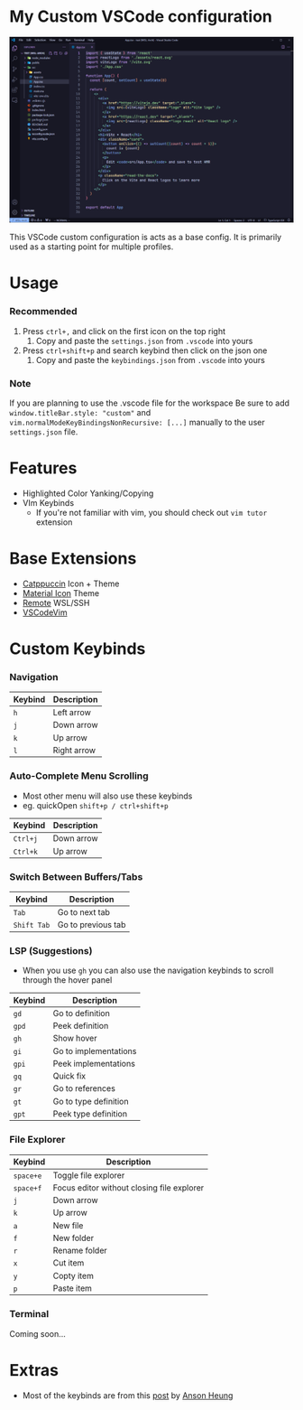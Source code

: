 # My Custom VSCode configuration
![](assets\hello.png)

This VSCode custom configuration is acts as a base config. It is primarily used as a starting point for multiple profiles.

# Usage
### Recommended
1. Press `ctrl+,` and click on the first icon on the top right
	1. Copy and paste the `settings.json` from `.vscode` into yours
2. Press `ctrl+shift+p` and search keybind then click on the json one
	1. Copy and paste the `keybindings.json` from `.vscode` into yours

### Note
If you are planning to use the .vscode file for the workspace
Be sure to add ```window.titleBar.style: "custom"``` and `vim.normalModeKeyBindingsNonRecursive: [...]` manually to the user `settings.json` file.

# Features
- Highlighted Color Yanking/Copying
- VIm Keybinds
	- If you're not familiar with vim, you should check out  `vim tutor` extension

# Base Extensions
- [Catppuccin](https://github.com/catppuccin/) Icon + Theme
- [Material Icon](https://github.com/PKief/vscode-material-icon-theme) Theme
- [Remote](https://github.com/microsoft/vscode-remote-release) WSL/SSH
- [VSCodeVim](https://github.com/VSCodeVim/Vim)

# Custom Keybinds

### Navigation
| **Keybind** |  **Description**   |
| ----------- | ------------------ |
|  `h`        |    Left arrow      |
|  `j`        |    Down arrow      |
|  `k`        |    Up arrow        |
|  `l`        |    Right arrow     |

### Auto-Complete Menu Scrolling
- Most other menu will also use these keybinds
- eg. quickOpen `shift+p / ctrl+shift+p`

| **Keybind** | **Description**|
| ----------- | -------------- |
|  `Ctrl+j`   |  Down arrow    |
|  `Ctrl+k`   |   Up arrow     |

### Switch Between Buffers/Tabs
| **Keybind**    | **Description**    |
| -------------- | ------------------ |
|  `Tab`         | Go to next tab     |
|  `Shift Tab`   | Go to previous tab |

### LSP (Suggestions)
- When you use `gh` you can also use the navigation keybinds to scroll through the hover panel

| **Keybind** | **Description**   |
| ----------- | ----------------- |
|  `gd`   | Go to definition      |
|  `gpd`  | Peek definition       |
|  `gh`   | Show hover            |
|  `gi`   | Go to implementations |
|  `gpi`  | Peek implementations  |
|  `gq`   | Quick fix             |
|  `gr`   | Go to references      |
|  `gt`   | Go to type definition |
|  `gpt`  | Peek type definition  |

### File Explorer
| **Keybind** | **Description**|
| ----------- | -------------- |
|  `space+e`  |  Toggle file explorer   |
|  `space+f`  |  Focus editor without closing file explorer |
|  `j`        |     Down arrow           |
|  `k`        |     Up arrow             |
|  `a`        |     New file             |
|  `f`        |     New folder           |
|  `r`        |     Rename folder        |
|  `x`        |     Cut item             |
|  `y`        |     Copty item           |
|  `p`        |     Paste item           |

### Terminal
Coming soon...

# Extras
- Most of the keybinds are from this [post](https://dev.to/ansonh/10-vs-code-vim-tricks-to-boost-your-productivity-1b0n#1-smart-relative-line) by [Anson Heung](https://github.com/AnsonH)
